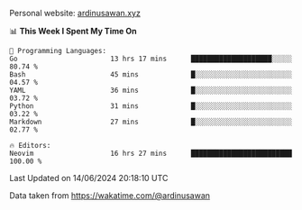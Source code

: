 Personal website: [ardinusawan.xyz](https://ardinusawan.xyz)

<!--START_SECTION:waka-->
📊 **This Week I Spent My Time On** 

```text
💬 Programming Languages: 
Go                       13 hrs 17 mins      ████████████████████░░░░░   80.74 % 
Bash                     45 mins             █░░░░░░░░░░░░░░░░░░░░░░░░   04.57 % 
YAML                     36 mins             █░░░░░░░░░░░░░░░░░░░░░░░░   03.72 % 
Python                   31 mins             █░░░░░░░░░░░░░░░░░░░░░░░░   03.22 % 
Markdown                 27 mins             █░░░░░░░░░░░░░░░░░░░░░░░░   02.77 % 

🔥 Editors: 
Neovim                   16 hrs 27 mins      █████████████████████████   100.00 % 
```


 Last Updated on 14/06/2024 20:18:10 UTC
<!--END_SECTION:waka-->
Data taken from https://wakatime.com/@ardinusawan
